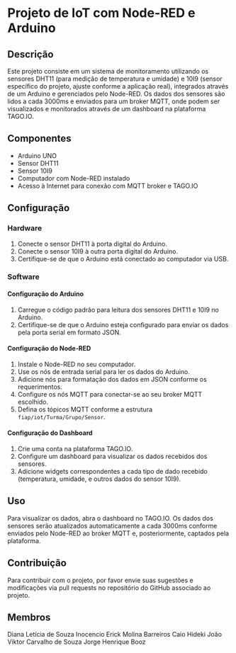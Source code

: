 # Projeto de IoT com Node-RED e Arduino

## Descrição

Este projeto consiste em um sistema de monitoramento utilizando os sensores DHT11 (para medição de temperatura e umidade) e 10I9 (sensor específico do projeto, ajuste conforme a aplicação real), integrados através de um Arduino e gerenciados pelo Node-RED. Os dados dos sensores são lidos a cada 3000ms e enviados para um broker MQTT, onde podem ser visualizados e monitorados através de um dashboard na plataforma TAGO.IO.

## Componentes

- Arduino UNO
- Sensor DHT11
- Sensor 10I9
- Computador com Node-RED instalado
- Acesso à Internet para conexão com MQTT broker e TAGO.IO

## Configuração

### Hardware

1. Conecte o sensor DHT11 à porta digital do Arduino.
2. Conecte o sensor 10I9 à outra porta digital do Arduino.
3. Certifique-se de que o Arduino está conectado ao computador via USB.

### Software

#### Configuração do Arduino

1. Carregue o código padrão para leitura dos sensores DHT11 e 10I9 no Arduino.
2. Certifique-se de que o Arduino esteja configurado para enviar os dados pela porta serial em formato JSON.

#### Configuração do Node-RED

1. Instale o Node-RED no seu computador.
2. Use os nós de entrada serial para ler os dados do Arduino.
3. Adicione nós para formatação dos dados em JSON conforme os requerimentos.
4. Configure os nós MQTT para conectar-se ao seu broker MQTT escolhido.
5. Defina os tópicos MQTT conforme a estrutura `fiap/iot/Turma/Grupo/Sensor`.

#### Configuração do Dashboard

1. Crie uma conta na plataforma TAGO.IO.
2. Configure um dashboard para visualizar os dados recebidos dos sensores.
3. Adicione widgets correspondentes a cada tipo de dado recebido (temperatura, umidade, e outros dados do sensor 10I9).

## Uso

Para visualizar os dados, abra o dashboard no TAGO.IO. Os dados dos sensores serão atualizados automaticamente a cada 3000ms conforme enviados pelo Node-RED ao broker MQTT e, posteriormente, captados pela plataforma.

## Contribuição

Para contribuir com o projeto, por favor envie suas sugestões e modificações via pull requests no repositório do GitHub associado ao projeto.


## Membros

Diana Letícia de Souza Inocencio 
Erick Molina Barreiros
Caio Hideki 
João Viktor Carvalho de Souza
Jorge Henrique Booz
